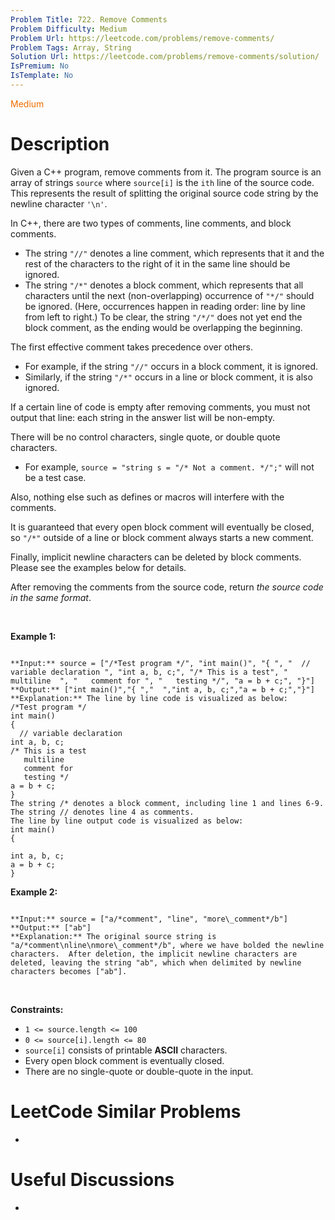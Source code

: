 ```yaml
---
Problem Title: 722. Remove Comments
Problem Difficulty: Medium
Problem Url: https://leetcode.com/problems/remove-comments/
Problem Tags: Array, String
Solution Url: https://leetcode.com/problems/remove-comments/solution/
IsPremium: No
IsTemplate: No
---
```


<span style="color: rgb(239, 108, 0);">Medium</span>

# Description

Given a C++ program, remove comments from it. The program source is an array of strings `source` where `source[i]` is the `ith` line of the source code. This represents the result of splitting the original source code string by the newline character `'\n'`.


In C++, there are two types of comments, line comments, and block comments.


* The string `"//"` denotes a line comment, which represents that it and the rest of the characters to the right of it in the same line should be ignored.
* The string `"/*"` denotes a block comment, which represents that all characters until the next (non-overlapping) occurrence of `"*/"` should be ignored. (Here, occurrences happen in reading order: line by line from left to right.) To be clear, the string `"/*/"` does not yet end the block comment, as the ending would be overlapping the beginning.


The first effective comment takes precedence over others.


* For example, if the string `"//"` occurs in a block comment, it is ignored.
* Similarly, if the string `"/*"` occurs in a line or block comment, it is also ignored.


If a certain line of code is empty after removing comments, you must not output that line: each string in the answer list will be non-empty.


There will be no control characters, single quote, or double quote characters.


* For example, `source = "string s = "/* Not a comment. */";"` will not be a test case.


Also, nothing else such as defines or macros will interfere with the comments.


It is guaranteed that every open block comment will eventually be closed, so `"/*"` outside of a line or block comment always starts a new comment.


Finally, implicit newline characters can be deleted by block comments. Please see the examples below for details.


After removing the comments from the source code, return *the source code in the same format*.


 


**Example 1:**



```

**Input:** source = ["/*Test program */", "int main()", "{ ", "  // variable declaration ", "int a, b, c;", "/* This is a test", "   multiline  ", "   comment for ", "   testing */", "a = b + c;", "}"]
**Output:** ["int main()","{ ","  ","int a, b, c;","a = b + c;","}"]
**Explanation:** The line by line code is visualized as below:
/*Test program */
int main()
{ 
  // variable declaration 
int a, b, c;
/* This is a test
   multiline  
   comment for 
   testing */
a = b + c;
}
The string /* denotes a block comment, including line 1 and lines 6-9. The string // denotes line 4 as comments.
The line by line output code is visualized as below:
int main()
{ 
  
int a, b, c;
a = b + c;
}

```

**Example 2:**



```

**Input:** source = ["a/*comment", "line", "more\_comment*/b"]
**Output:** ["ab"]
**Explanation:** The original source string is "a/*comment\nline\nmore\_comment*/b", where we have bolded the newline characters.  After deletion, the implicit newline characters are deleted, leaving the string "ab", which when delimited by newline characters becomes ["ab"].

```

 


**Constraints:**


* `1 <= source.length <= 100`
* `0 <= source[i].length <= 80`
* `source[i]` consists of printable **ASCII** characters.
* Every open block comment is eventually closed.
* There are no single-quote or double-quote in the input.




# LeetCode Similar Problems

- []()

# Useful Discussions

- []()
